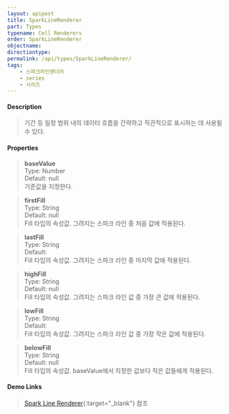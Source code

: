 ```yaml
---
layout: apipost
title: SparkLineRenderer
part: Types
typename: Cell Renderers
order: SparkLineRenderer
objectname: 
directiontype: 
permalink: /api/types/SparkLineRenderer/
tags:
    - 스파크라인랜더러
    - series
    - 시리즈
---
```



#### Description

> 기간 등 일정 범위 내의 데이터 흐름을 간략하고 직관적으로 표시하는 데 사용될 수 있다.

#### Properties

> **baseValue**  
> Type: Number  
> Default: null  
> 기준값을 지정한다.   

> **firstFill**  
> Type: String  
> Default: null  
> Fill 타입의 속성값. 그려지는 스파크 라인 중 처음 값에 적용된다.

> **lastFill**  
> Type: String  
> Default:  
> Fill 타입의 속성값. 그려지는 스파크 라인 중 마지막 값에 적용된다.

> **highFill**  
> Type: String  
> Default: null  
> Fill 타입의 속성값. 그려지는 스파크 라인 값 중 가장 큰 값에 적용된다.

> **lowFill**  
> Type: String  
> Default:  
> Fill 타입의 속성값. 그려지는 스파크 라인 값 중 가장 작은 값에 적용된다.

> **belowFill**  
> Type: String  
> Default: null  
> Fill 타입의 속성값. baseValue에서 지정한 값보다 작은 값들에게 적용된다.

#### Demo Links

> [Spark Line Renderer](http://demo.realgrid.com/Demo/SparkLineRenderer){:target="_blank"} 참조
